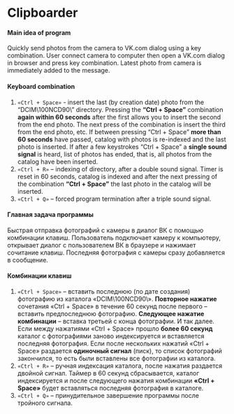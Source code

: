 # Clipboarder
#### Main idea of program
Quickly send photos from the camera to VK.com dialog using a key combination. User connect camera to computer then open a VK.com dialog in browser and press key combination. Latest photo from camera is immediately added to the message.

#### Keyboard combination
1. `«Ctrl + Space»` - insert the last (by creation date) photo from the “DCIM\100NCD90\” directory. Pressing the **“Ctrl + Space”** combination **again within 60 seconds** after the first allows you to insert the second from the end photo. The next press of the combination is insert the third from the end photo, etc. If between pressing “Ctrl + Space” **more than 60 seconds** have passed, catalog with photos is re-indexed and the last photo is inserted. If after a few keystrokes “Ctrl + Space” a **single sound signal** is heard, list of photos has ended, that is, all photos from the catalog have been inserted.
2. `«Ctrl + R»` – indexing of directory, after a double sound signal. Timer is reset in 60 seconds, catalog is indexed and after the next pressing of the combination **“Ctrl + Space”** the last photo in the catalog will be inserted.
3. `«Ctrl + Q»` – forced program termination after a triple sound signal.

#### Главная задача программы
Быстрая отправка фотографий с камеры в диалог ВК с помощью комбинации клавиш. Пользователь подключает камеру к компьютеру, открывает диалог с пользователем ВК в браузере и нажимает сочитание клавиш. Последняя фотография с камеры сразу добавляется в сообщение.

#### Комбинации клавиш
1. `«Ctrl + Space»` – вставить последнюю (по дате создания) фотографию из каталога «DCIM\100NCD90\». **Повторное нажатие** сочетания «Ctrl + Space» в течение 60 секунд после первого – вставить предпоследнюю фотографию. **Следующее нажатие комбинации** – вставка третьей с конца фотографии. И так далее.
Если между нажатиями «Ctrl + Space» прошло **более 60 секунд** каталог с фотографиями заново индексируется и вставляется последняя фотография. 
Если после нескольких нажатий «Ctrl + Space» раздается 
**одиночный сигнал** (писк), то список фотографий закончился, то есть были вставлены все фотографии из каталога.
2. `«Ctrl + R»` – ручная индексация каталога, после нажатия раздается двойной сигнал. Таймер в 60 секунд сбрасывается, каталог индексируется и после следующего нажатия комбинации **«Ctrl + Space»** будет вставляться последняя фотография в каталоге.
3. `«Ctrl + Q»` – принудительное завершение программы после тройного сигнала.
